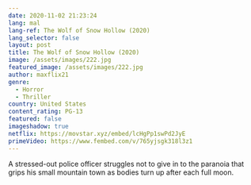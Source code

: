 ```yaml
---
date: 2020-11-02 21:23:24
lang: mal
lang-ref: The Wolf of Snow Hollow (2020)
lang_selector: false
layout: post
title: The Wolf of Snow Hollow (2020)
image: /assets/images/222.jpg
featured_image: /assets/images/222.jpg
author: maxflix21
genre:
  - Horror
  - Thriller
country: United States
content_rating: PG-13
featured: false
imageshadow: true
netflix: https://movstar.xyz/embed/lcHgPp1swPd2JyE
primeVideo: https://www.fembed.com/v/765yjsgk318l3z1
---
```

A stressed-out police officer struggles not to give in to the paranoia that grips his small mountain town as bodies turn up after each full moon.